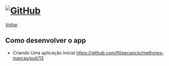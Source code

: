 # [![GitHub](https://user-images.githubusercontent.com/13178261/162545383-b9ef42d9-ceef-42ad-a5a0-3ff39da83a46.png)](../README.md)

[Voltar](../README.md)

## Como desenvolver o app
- Criando Uma aplicação Inicial https://github.com/filipecancio/melhores-marcas/pull/13
